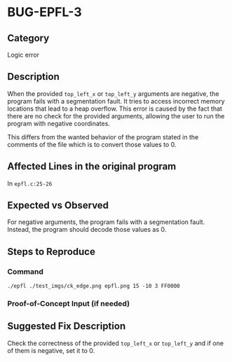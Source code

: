 # BUG-EPFL-3
## Category
Logic error
## Description
When the provided `top_left_x` or `top_left_y` arguments are negative, the program fails with a segmentation fault. It tries to access incorrect memory locations that lead to a heap overflow. This error is caused by the fact that there are no check for the provided arguments, allowing the user to run the program with negative coordinates.

This differs from the wanted behavior of the program stated in the comments of the file which is to convert those values to 0.

## Affected Lines in the original program
In `epfl.c:25-26`

## Expected vs Observed
For negative arguments, the program fails with a segmentation fault. Instead, the program should decode those values as 0.

## Steps to Reproduce

### Command

```
./epfl ./test_imgs/ck_edge.png epfl.png 15 -10 3 FF0000
```

### Proof-of-Concept Input (if needed)

## Suggested Fix Description
Check the correctness of the provided `top_left_x` or `top_left_y` and if one of them is negative, set it to 0.